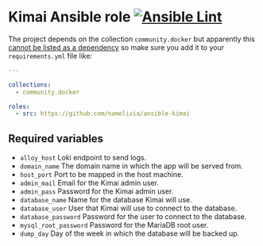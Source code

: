 # Kimai Ansible role [![Ansible Lint](https://github.com/namelivia/ansible-kimai/actions/workflows/ansible-lint.yml/badge.svg)](https://github.com/namelivia/ansible-kimai/actions/workflows/ansible-lint.yml)

The project depends on the collection `community.docker` but apparently this [cannot be listed as a dependency](https://github.com/ansible/ansible/issues/62847) so make sure you add it to your `requirements.yml` file like:

```yml
---

collections:
  - community.docker

roles:
  - src: https://github.com/namelivia/ansible-kimai
```

## Required variables
 - `alloy_host` Loki endpoint to send logs.
 - `domain_name` The domain name in which the app will be served from.
 - `host_port` Port to be mapped in the host machine.
 - `admin_mail` Email for the Kimai admin user.
 - `admin_pass` Password for the Kimai admin user.
 - `database_name` Name for the database Kimai will use.
 - `database_user` User that Kimai will use to connect to the database.
 - `database_password` Password for the user to connect to the database.
 - `mysql_root_password` Password for the MariaDB root user.
 - `dump_day` Day of the week in which the database will be backed up.
